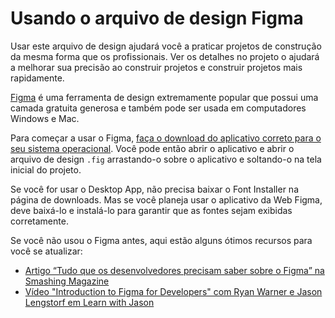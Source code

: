 # Usando o arquivo de design Figma

Usar este arquivo de design ajudará você a praticar projetos de construção da mesma forma que os profissionais. Ver os detalhes no projeto o ajudará a melhorar sua precisão ao construir projetos e construir projetos mais rapidamente.

[Figma](https://www.figma.com/) é uma ferramenta de design extremamente popular que possui uma camada gratuita generosa e também pode ser usada em computadores Windows e Mac.

Para começar a usar o Figma, [faça o download do aplicativo correto para o seu sistema operacional](https://www.figma.com/downloads/). Você pode então abrir o aplicativo e abrir o arquivo de design `.fig` arrastando-o sobre o aplicativo e soltando-o na tela inicial do projeto.

Se você for usar o Desktop App, não precisa baixar o Font Installer na página de downloads. Mas se você planeja usar o aplicativo da Web Figma, deve baixá-lo e instalá-lo para garantir que as fontes sejam exibidas corretamente.

Se você não usou o Figma antes, aqui estão alguns ótimos recursos para você se atualizar:

- [Artigo “Tudo que os desenvolvedores precisam saber sobre o Figma” na Smashing Magazine](https://www.smashingmagazine.com/2020/09/figma-developers-guide/)
- [Vídeo "Introduction to Figma for Developers" com Ryan Warner e Jason Lengstorf em Learn with Jason](https://www.learnwithjason.dev/introduction-to-figma-for-developers)